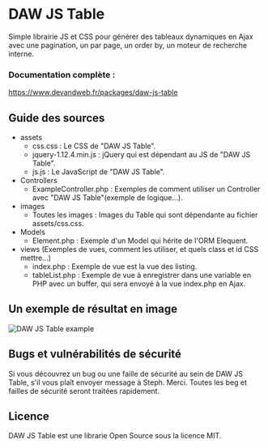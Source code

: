 # DAW JS Table

Simple librairie JS et CSS pour générer  des tableaux dynamiques en Ajax avec une pagination, un par page, un order by, un moteur de recherche interne.

### Documentation complète :
https://www.devandweb.fr/packages/daw-js-table






## Guide des sources
* assets
    * css.css : Le CSS de "DAW JS Table".
    * jquery-1.12.4.min.js : jQuery qui est dépendant au JS de "DAW JS Table".
    * js.js : Le JavaScript de "DAW JS Table".
* Controllers
    * ExampleController.php : Exemples de comment utiliser un Controller avec "DAW JS Table"(exemple de logique...).
* images
    * Toutes les images : Images du Table qui sont dépendante au fichier assets/css.css.
* Models
    * Element.php : Exemple d'un Model qui hérite de l'ORM Elequent.
* views (Exemples de vues, comment les utiliser, et quels class et id CSS mettre...)
    * index.php : Exemple de vue est la vue des listing.
    * tableList.php : Exemple de vue à enregistrer dans une variable en PHP avec un buffer, qui sera envoyé à la vue index.php en Ajax.






## Un exemple de résultat en image
![DAW JS Table example](https://www.devandweb.fr/medias/upload/package/daw-js-table-example.png)






## Bugs et vulnérabilités de sécurité
Si vous découvrez un bug ou une faille de sécurité au sein de DAW JS Table, s'il vous plaît envoyer message à Steph. Merci.
Toutes les beg et failles de sécurité seront traitées rapidement.






## Licence
DAW JS Table est une librarie Open Source sous la licence MIT.